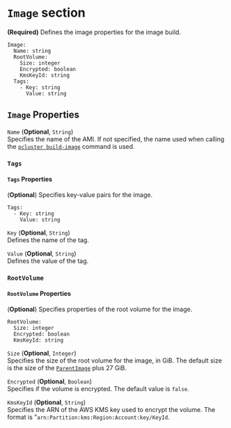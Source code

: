 # `Image` section<a name="build-Image-v3"></a>

**\(Required\)** Defines the image properties for the image build\.

```
Image:
  Name: string
  RootVolume:
    Size: integer
    Encrypted: boolean
    KmsKeyId: string
  Tags:
    - Key: string
      Value: string
```

## `Image` Properties<a name="build-Image-v3.properties"></a>

`Name` \(**Optional**, `String`\)  
Specifies the name of the AMI\. If not specified, the name used when calling the [`pcluster build-image`](pcluster.build-image-v3.md) command is used\.

### `Tags`<a name="build-Image-v3-Tags"></a>

#### `Tags` Properties<a name="build-Image-v3-Tags.properties"></a>

\(**Optional**\) Specifies key\-value pairs for the image\.

```
Tags:
  - Key: string
    Value: string
```

`Key` \(**Optional**, `String`\)  
Defines the name of the tag\.

`Value` \(**Optional**, `String`\)  
Defines the value of the tag\.

### `RootVolume`<a name="build-Image-v3-RootVolume"></a>

#### `RootVolume` Properties<a name="build-Image-v3-RootVolume.properties"></a>

\(**Optional**\) Specifies properties of the root volume for the image\.

```
RootVolume:
  Size: integer
  Encrypted: boolean
  KmsKeyId: string
```

`Size` \(**Optional**, `Integer`\)  
Specifies the size of the root volume for the image, in GiB\. The default size is the size of the [`ParentImage`](Build-v3.md#yaml-build-image-Build-ParentImage) plus 27 GiB\.

`Encrypted` \(**Optional**, `Boolean`\)  
Specifies if the volume is encrypted\. The default value is `false`\.

`KmsKeyId` \(**Optional**, `String`\)  
Specifies the ARN of the AWS KMS key used to encrypt the volume\. The format is "`arn:Partition:kms:Region:Account:key/KeyId`\.